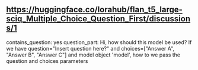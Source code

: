 ## https://huggingface.co/lorahub/flan_t5_large-sciq_Multiple_Choice_Question_First/discussions/1

contains_question: yes
question_part: Hi, how should this model be used? If we have question="Insert question here?" and choices=["Answer A", "Answer B", "Answer C"] and model object 'model', how to we pass the question and choices parameters